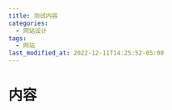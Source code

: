 ```yaml
---
title: 测试内容
categories:
  - 网站设计
tags:
  - 网站
last_modified_at: 2022-12-11T14:25:52-05:00
---
```


# 内容